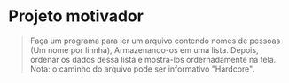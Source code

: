 # Projeto motivador

> Faça um programa para ler um arquivo contendo nomes de pessoas (Um nome por linnha),
> Armazenando-os em uma lista. Depois, ordenar os dados dessa lista e mostra-los
> ordernadamente na tela. Nota: o caminho do arquivo pode ser informativo "Hardcore".


